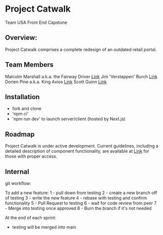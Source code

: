 # Project Catwalk
Team USA Front End Capstone

## Overview:
Project Catwalk comprises a complete redesign of an outdated retail portal.

## Team Members
Malcolm Marshall a.k.a. the Fairway Driver [Link](https://github.com/Malcolm-Marshall)
Jim 'Verstappen' Burch [Link](https://github.com/JimBurch)
Dorien Pine a.k.a. King Axios [Link](https://github.com/Initial-D-cmd)
Scott Guinn [Link](https://github.com/Scott-Guinn)

## Installation
* fork and clone
* 'npm ci'
* 'npm run dev' to launch server/client (hosted by Next.js)

## Roadmap
Project Catwalk is under active development. Current guidelines, including a detailed description of component functionality, are available at [Link](https://docs.google.com/document/d/1KAqduzY8ae3DYrSoCL1i23qHe95zJRYFulqMk-sGLWY/edit#) for those with proper access.

## Internal
git workflow:

To add a new feature:
 1 - pull down from testing
 2 - create a new branch off of testing
 3 - write the new feature
 4 - rebase with testing and confirm functionality
 5 - Pull Request to testing
 6 - wait for code review from peer
 7 - Merge into testing once approved
 8 - Burn the branch if it's not needed

 At the end of each sprint:
 - testing will be merged into main